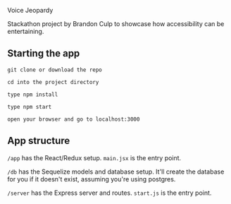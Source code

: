 Voice Jeopardy

Stackathon project by Brandon Culp to showcase how accessibility can be entertaining.

## Starting the app

`git clone or download the repo`

`cd into the project directory`

`type npm install`

`type npm start`

`open your browser and go to localhost:3000`

## App structure

`/app` has the React/Redux setup. `main.jsx` is the entry point.

`/db` has the Sequelize models and database setup. It'll create the database for you if it doesn't exist,
assuming you're using postgres.

`/server` has the Express server and routes. `start.js` is the entry point.



